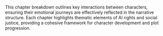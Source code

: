 This chapter breakdown outlines key interactions between characters, ensuring their emotional journeys are effectively reflected in the narrative structure. Each chapter highlights thematic elements of AI rights and social justice, providing a cohesive framework for character development and plot progression.
